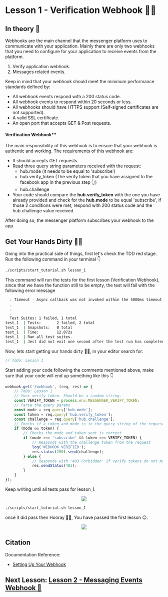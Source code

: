 # Lesson 1 - Verification Webhook 👮‍♂️

## In theory 📖

Webhooks are the main channel that the messenger platform uses to communicate with your application. Mainly there are only two webhooks that you need to configure for your application to receive events from the platform.

1. Verify application webhook.
2. Messages related events.

Keep in mind that your webhook should meet the minimum performance standards defined by:

-   All webhook events respond with a 200 status code.
-   All webhook events to respond within 20 seconds or less.
-   All webhooks should have HTTPS support (Self-signed certificates are not supported).
-   A valid SSL certificate.
-   An open port that accepts GET & Post requests.

#### Verification Webhook\*\*

The main responsibility of this webhook is to ensure that your webhook is authentic and working. The requirements of this webhook are:

-   It should accepts GET requests.
-   Read three query string parameters received with the request:
    -   hub.mode (it needs to be equal to 'subscribe')
    -   hub.verify_token (The verify token that you have assigned to the facebook app in the previous step 👆)
    -   hub.challenge
-   Your code should compare the **hub.verify_token** with the one you have already provided and check for the **hub.mode** to be equal 'subscribe', if those 2 conditions were met, respond with 200 status code and the hub.challenge value received.

After doing so, the messenger platform subscribes your webhook to the app.

## Get Your Hands Dirty 👩‍💻

Going into the practical side of things, first let's check the TDD red stage. Run the following command in your terminal 👇

```sh
./scripts/start_tutorial.sh lesson_1
```

This command will run the tests for the first lesson (Verification Webhook), since that we have the function still to be empty, the test will fail with the following error message

```sh
  : Timeout - Async callback was not invoked within the 5000ms timeout specified by jest.setTimeout.Timeout - Async callback was not invoked within the 5000ms timeout specified by jest.setTimeout.Error:
  .
  .
  .
  Test Suites: 1 failed, 1 total
test_1  | Tests:       2 failed, 2 total
test_1  | Snapshots:   0 total
test_1  | Time:        12.072s
test_1  | Ran all test suites.
test_1  | Jest did not exit one second after the test run has completed.
```

Now, lets start getting our hands dirty 👩‍💻, in your editor search for:

```javascript
// ToDo: Lesson 1
```

Start adding your code following the comments mentioned above, make sure that your code will end up something like this 👇

```javascript
webhook.get('/webhook', (req, res) => {
    // ToDo: Lesson 1
    // Your verify token. Should be a random string.
    const VERIFY_TOKEN = process.env.MESSENGER_VERIFY_TOKEN;
    // Parse the query params
    const mode = req.query['hub.mode'];
    const token = req.query['hub.verify_token'];
    const challenge = req.query['hub.challenge'];
    // Checks if a token and mode is in the query string of the request
    if (mode && token) {
        // Checks the mode and token sent is correct
        if (mode === 'subscribe' && token === VERIFY_TOKEN) {
            // Responds with the challenge token from the request
            log('WEBHOOK_VERIFIED');
            res.status(200).send(challenge);
        } else {
            // Responds with '403 Forbidden' if verify tokens do not match
            res.sendStatus(403);
        }
    }
});
```

Keep writing until all tests pass for lesson_1.

<p align="center">
  <img src="https://media.giphy.com/media/l0Iy88cWKqBeBN92o/giphy.gif" />
</p>

```sh
./scripts/start_tutorial.sh lesson_1
```

once it did pass then Hooray 🎉🥳, You have passed the first lesson 😉.

<p align="center">
  <img src="https://media.giphy.com/media/zCln43mMti1UI/giphy.gif" />
</p>

## Citation

Documentation Reference:

-   [Setting Up Your Webhook](https://developers.facebook.com/docs/messenger-platform/getting-started/webhook-setup)

## Next Lesson: [Lesson 2 - Messaging Events Webhook 💬]()
